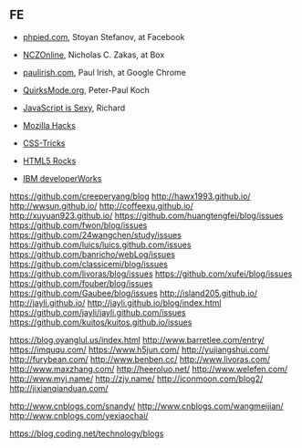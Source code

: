 ## FE
- [phpied.com](http://www.phpied.com/), Stoyan Stefanov, at Facebook
- [NCZOnline](https://www.nczonline.net/), Nicholas C. Zakas, at Box
- [paulirish.com](https://www.paulirish.com), Paul Irish, at Google Chrome
- [QuirksMode.org](http://www.quirksmode.org/), Peter-Paul Koch
- [JavaScript is Sexy](http://javascriptissexy.com/), Richard

- [Mozilla Hacks](https://hacks.mozilla.org/)
- [CSS-Tricks](https://css-tricks.com/)
- [HTML5 Rocks](http://www.html5rocks.com/)
- [IBM developerWorks](https://www.ibm.com/developerworks/cn/)

https://github.com/creeperyang/blog
http://hawx1993.github.io/
http://wwsun.github.io/
http://coffeexu.github.io/
http://xuyuan923.github.io/
https://github.com/huangtengfei/blog/issues
https://github.com/fwon/blog/issues
https://github.com/24wangchen/study/issues
https://github.com/luics/luics.github.com/issues
https://github.com/banricho/webLog/issues
https://github.com/classicemi/blog/issues
https://github.com/livoras/blog/issues
https://github.com/xufei/blog/issues
https://github.com/fouber/blog/issues
https://github.com/Gaubee/blog/issues
http://island205.github.io/
http://jayli.github.io/
http://jayli.github.io/blog/index.html
https://github.com/jayli/jayli.github.com/issues
https://github.com/kuitos/kuitos.github.io/issues

https://blog.oyanglul.us/index.html
http://www.barretlee.com/entry/
https://imququ.com/
https://www.h5jun.com/
http://yujiangshui.com/
http://furybean.com/
http://www.benben.cc/
http://www.livoras.com/
http://www.maxzhang.com/
http://heeroluo.net/
http://www.welefen.com/
http://www.myj.name/
http://zjy.name/
http://iconmoon.com/blog2/
http://jixianqianduan.com/

http://www.cnblogs.com/snandy/
http://www.cnblogs.com/wangmeijian/
http://www.cnblogs.com/yexiaochai/

https://blog.coding.net/technology/blogs
